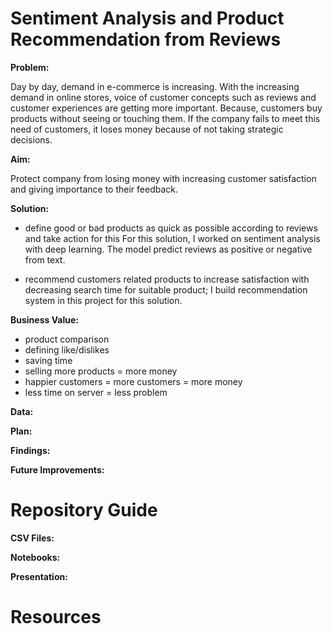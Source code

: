 # Sentiment Analysis and Product Recommendation from Reviews

**Problem:**

Day by day, demand in e-commerce is increasing. With the increasing demand in online stores, voice of customer concepts such as reviews and customer experiences are getting more important. Because, customers buy products without seeing or touching them. If the company fails to meet this need of customers, it loses money because of not taking strategic decisions.

**Aim:** 

Protect company from losing money with increasing customer satisfaction and giving importance to their feedback.

**Solution:**

- define good or bad products as quick as possible according to reviews and take action for this
For this solution, I worked on sentiment analysis with deep learning. The model predict reviews as positive or negative from text.

- recommend customers related products to increase satisfaction with decreasing search time for suitable product;
  I build recommendation system in this project for this solution.
  
**Business Value:**

- product comparison
- defining like/dislikes
- saving time
- selling more products = more money
- happier customers = more customers = more money
- less time on server = less problem

**Data:**

**Plan:**

**Findings:**

**Future Improvements:**

 # Repository Guide
 
  **CSV Files:**
  
  **Notebooks:**
  
  **Presentation:**
  
  # Resources 
